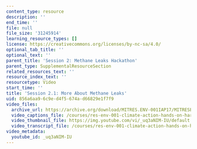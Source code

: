```yaml
---
content_type: resource
description: ''
end_time: ''
file: null
file_size: '31245914'
learning_resource_types: []
license: https://creativecommons.org/licenses/by-nc-sa/4.0/
optional_tab_title: ''
optional_text: ''
parent_title: 'Session 2: Methane Leaks Hackathon'
parent_type: SupplementalResourceSection
related_resources_text: ''
resource_index_text: ''
resourcetype: Video
start_time: ''
title: 'Session 2.1: More About Methane Leaks'
uid: 856a6aa9-6c9e-d4f5-674a-d66829e1f7f9
video_files:
  archive_url: https://archive.org/download/MITRES.ENV-001IAP17/MITRESENV_001IAP17_2-1_More_About_Leaks_300k.mp4
  video_captions_file: /courses/res-env-001-climate-action-hands-on-harnessing-science-with-communities-to-cut-carbon-january-iap-2017/07bfda01e5205ee887b907afdd23e64a_uq3aNIM-IU.vtt
  video_thumbnail_file: https://img.youtube.com/vi/_uq3aNIM-IU/default.jpg
  video_transcript_file: /courses/res-env-001-climate-action-hands-on-harnessing-science-with-communities-to-cut-carbon-january-iap-2017/b1c78531e6779c23352eed47b657ebc2_uq3aNIM-IU.pdf
video_metadata:
  youtube_id: _uq3aNIM-IU
---
```

